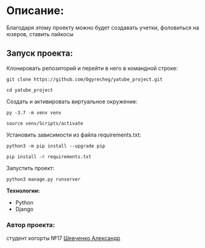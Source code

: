 # Описание:
Благодаря этому проекту можно будет создавать учетки, фоловиться на юзеров, ставить лайкосы

## Запуск проекта:

Клонировать репозиторий и перейти в него в командной строке:

```
git clone https://github.com/Ogyrecheg/yatube_project.git
```

```
cd yatube_project
```

Cоздать и активировать виртуальное окружение:

```
py -3.7 -m venv venv
```

```
source venv/Scripts/activate
```

Установить зависимости из файла requirements.txt:

```
python3 -m pip install --upgrade pip
```

```
pip install -r requirements.txt
```

Запустить проект:

```
python3 manage.py runserver
```

**Технологии:**
- Python
- Django

### Автор проекта:
студент когорты №17 [Шевченко Александр](https://github.com/Ogyrecheg)
